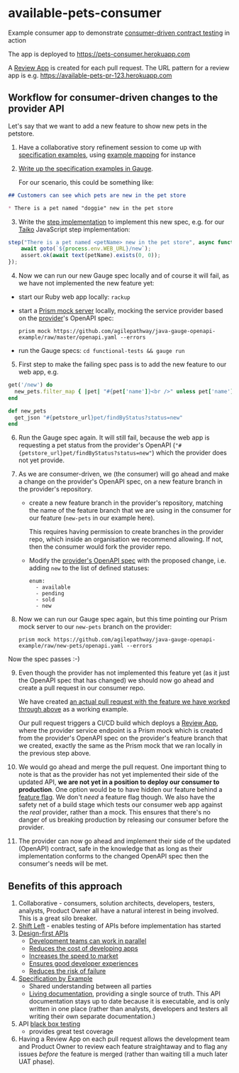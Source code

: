 # available-pets-consumer
Example consumer app to demonstrate 
[consumer-driven contract testing](https://www.martinfowler.com/articles/consumerDrivenContracts.html)
in action

The app is deployed to https://pets-consumer.herokuapp.com

A [Review App](https://devcenter.heroku.com/articles/github-integration-review-apps) is
created for each pull request.  The URL pattern for a review app is e.g.
https://available-pets-pr-123.herokuapp.com


## Workflow for consumer-driven changes to the provider API

Let's say that we want to add a new feature to show new pets in the petstore.

1. Have a collaborative story refinement session to come up with 
   [specification examples](https://gojko.net/2008/11/04/specifying-with-examples/), using 
   [example mapping](https://cucumber.io/blog/bdd/example-mapping-introduction/) for instance

2. [Write up the specification examples in Gauge](https://docs.gauge.org/writing-specifications.html).

   For our scenario, this could be something like:

```markdown
## Customers can see which pets are new in the pet store

* There is a pet named "doggie" new in the pet store
```

3. Write the [step implementation](https://docs.gauge.org/writing-specifications.html#step-implementations) to implement this new spec, e.g. for our [Taiko](https://taiko.dev/) JavaScript step implementation:

```js
step("There is a pet named <petName> new in the pet store", async function (petName) {
    await goto(`${process.env.WEB_URL}/new`);
    assert.ok(await text(petName).exists(0, 0));
});
```

4. Now we can run our new Gauge spec locally and of course it will fail, as we have not implemented the new feature yet:

  - start our Ruby web app locally: `rackup`
  - start a [Prism mock server](https://stoplight.io/open-source/prism/) locally, mocking the service provider based on
    the [provider](https://github.com/agilepathway/java-openapi-provider)'s OpenAPI spec:

    `prism mock https://github.com/agilepathway/java-gauge-openapi-example/raw/master/openapi.yaml --errors`

  - run the Gauge specs: `cd functional-tests && gauge run`

5. First step to make the failing spec pass is to add the new feature to our web app, e.g.

```ruby
get('/new') do
  new_pets.filter_map { |pet| "#{pet['name']}<br />" unless pet['name'].nil? }.prepend('<h2>New</h2>')
end

def new_pets
  get_json "#{petstore_url}pet/findByStatus?status=new"
end
```

6. Run the Gauge spec again. It will still fail, because the web app is requesting a pet status from the
provider's OpenAPI (`"#{petstore_url}pet/findByStatus?status=new"`) which the provider does not yet provide.

7. As we are consumer-driven, we (the consumer) will go ahead and make a change on the provider's OpenAPI spec,
   on a new feature branch in the provider's repository.

   - create a new feature branch in the provider's repository, matching the name of the feature branch that we
     are using in the consumer for our feature (`new-pets` in our example here).

     This requires having permission to create branches in the provider repo, which inside an organisation
     we recommend allowing.  If not, then the consumer would fork the provider repo.

   - Modify the 
     [provider's OpenAPI spec](https://github.com/agilepathway/java-openapi-provider/blob/master/openapi.yaml) with the proposed change, i.e. adding `new` to the list of defined statuses:

     ```
     enum:
       - available
       - pending
       - sold
       - new
     ```

8. Now we can run our Gauge spec again, but this time pointing our Prism mock server to our `new-pets` branch on the provider:

   `prism mock https://github.com/agilepathway/java-gauge-openapi-example/raw/new-pets/openapi.yaml --errors`

Now the spec passes :-)

9. Even though the provider has not implemented this feature yet (as it just the OpenAPI spec that has changed) we
   should now go ahead and create a pull request in our consumer repo.

   We have created
   [an actual pull request with the feature we have worked through above](https://github.com/agilepathway/available-pets-consumer/pull/38)
   as a working example.

   Our pull request triggers a CI/CD build which deploys a [Review App](https://devcenter.heroku.com/articles/github-integration-review-apps), where the provider service endpoint is a Prism mock which is created from
   the provider's OpenAPI spec on the provider's feature branch that we created, exactly the same as the Prism
   mock that we ran locally in the previous step above.

10. We would go ahead and merge the pull request.  One important thing to note is that as the provider has not yet
    implemented their side of the updated API, **we are not yet in a position to deploy our consumer to production**.
    One option would be to have hidden our feature behind a 
    [feature flag](https://trunkbaseddevelopment.com/feature-flags/).
    We don't *need* a feature flag though.  We also have the safety net of a build stage which tests our consumer
    web app against the *real* provider, rather than a mock.  This ensures that there's no danger of us breaking
    production by releasing our consumer before the provider.

11. The provider can now go ahead and implement their side of the updated (OpenAPI) contract, safe in the knowledge
    that as long as their implementation conforms to the changed OpenAPI spec then the consumer's needs will be met.


## Benefits of this approach

1. Collaborative - consumers, solution architects, developers, testers, analysts, Product Owner all have a natural interest in being involved.  This is a great silo breaker.
2. [Shift Left](https://devops.com/devops-shift-left-avoid-failure/) - enables testing of APIs before implementation has started
3. [Design-first APIs](https://tyk.io/moving-api-design-first-agile-world/)
   - [Development teams can work in parallel](https://swagger.io/resources/articles/adopting-an-api-first-approach/#development-teams-can-work-in-parallel--3)
   - [Reduces the cost of developing apps](https://swagger.io/resources/articles/adopting-an-api-first-approach/#reduces-the-cost-of-developing-apps-4)
   - [Increases the speed to market](https://swagger.io/resources/articles/adopting-an-api-first-approach/#increases-the-speed-to-market-5)
   - [Ensures good developer experiences](https://swagger.io/resources/articles/adopting-an-api-first-approach/#ensures-good-developer-experiences-6)
   - [Reduces the risk of failure](https://swagger.io/resources/articles/adopting-an-api-first-approach/#reduces-the-risk-of-failure-7)
4. [Specification by Example](https://gojko.net/2008/11/04/specifying-with-examples/)
   - Shared understanding between all parties
   - [Living documentation](https://www.infoq.com/articles/book-review-living-documentation/), providing a single source of truth. This API documentation stays up to date because it is executable, and is only written in one place (rather than analysts, developers and testers all writing their own separate documentation.)
5. API [black box testing](https://resources.whitesourcesoftware.com/blog-whitesource/black-box-testing)
   - provides great test coverage
6. Having a Review App on each pull request allows the development team and Product Owner to review each feature straightaway
   and to flag any issues *before* the feature is merged (rather than waiting till a much later UAT phase).